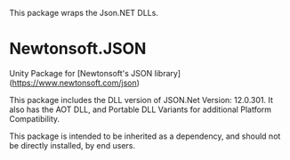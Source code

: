 This package wraps the Json.NET DLLs.

# Newtonsoft.JSON
Unity Package for [Newtonsoft's JSON library] (https://www.newtonsoft.com/json)

This package includes the DLL version of JSON.Net Version: 12.0.301. It also has the AOT DLL, and Portable DLL Variants for additional Platform Compatibility.

This package is intended to be inherited as a dependency, and should not be directly installed, by end users.
